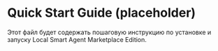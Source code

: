 # Quick Start Guide (placeholder)

Этот файл будет содержать пошаговую инструкцию по установке и запуску Local Smart Agent Marketplace Edition.
